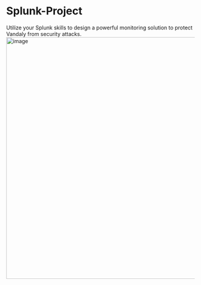 # Splunk-Project
Utilize your Splunk skills to design a powerful monitoring solution to protect Vandaly from security attacks.
<img width="646" alt="image" src="https://user-images.githubusercontent.com/98360708/185764098-14af9169-c9ff-4fe2-80ad-615ef6efb631.png">
